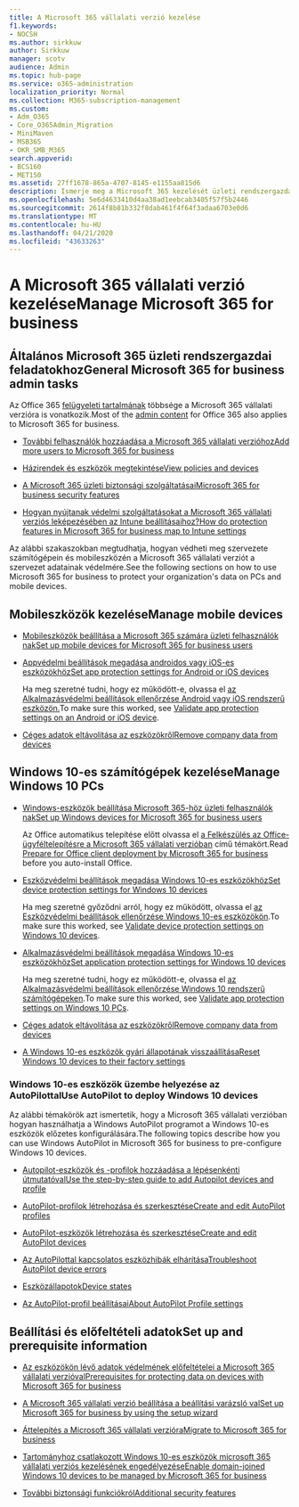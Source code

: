 ```yaml
---
title: A Microsoft 365 vállalati verzió kezelése
f1.keywords:
- NOCSH
ms.author: sirkkuw
author: Sirkkuw
manager: scotv
audience: Admin
ms.topic: hub-page
ms.service: o365-administration
localization_priority: Normal
ms.collection: M365-subscription-management
ms.custom:
- Adm_O365
- Core_O365Admin_Migration
- MiniMaven
- MSB365
- OKR_SMB_M365
search.appverid:
- BCS160
- MET150
ms.assetid: 27ff1678-865a-4707-8145-e1155aa815d6
description: Ismerje meg a Microsoft 365 kezelését üzleti rendszergazdai feladatokhoz, mobileszközökhöz, Windows 10-es számítógépekhez és sok hasonló feladathoz.
ms.openlocfilehash: 5e6d4633410d4aa38ad1eebcab3405f57f5b2446
ms.sourcegitcommit: 2614f8b81b332f8dab461f4f64f3adaa6703e0d6
ms.translationtype: MT
ms.contentlocale: hu-HU
ms.lasthandoff: 04/21/2020
ms.locfileid: "43633263"
---
```

# <a name="manage-microsoft-365-for-business"></a><span data-ttu-id="4618e-103">A Microsoft 365 vállalati verzió kezelése</span><span class="sxs-lookup"><span data-stu-id="4618e-103">Manage Microsoft 365 for business</span></span>

## <a name="general-microsoft-365-for-business-admin-tasks"></a><span data-ttu-id="4618e-104">Általános Microsoft 365 üzleti rendszergazdai feladatokhoz</span><span class="sxs-lookup"><span data-stu-id="4618e-104">General Microsoft 365 for business admin tasks</span></span>

<span data-ttu-id="4618e-105">Az Office 365 [felügyeleti tartalmának](https://docs.microsoft.com/office365/admin/admin-home) többsége a Microsoft 365 vállalati verzióra is vonatkozik.</span><span class="sxs-lookup"><span data-stu-id="4618e-105">Most of the [admin content](https://docs.microsoft.com/office365/admin/admin-home) for Office 365 also applies to Microsoft 365 for business.</span></span>

- [<span data-ttu-id="4618e-106">További felhasználók hozzáadása a Microsoft 365 vállalati verzióhoz</span><span class="sxs-lookup"><span data-stu-id="4618e-106">Add more users to Microsoft 365 for business</span></span>](add-users-m365b.md)
    
- [<span data-ttu-id="4618e-107">Házirendek és eszközök megtekintése</span><span class="sxs-lookup"><span data-stu-id="4618e-107">View policies and devices</span></span>](view-policies-and-devices.md)
    
- [<span data-ttu-id="4618e-108">A Microsoft 365 üzleti biztonsági szolgáltatásai</span><span class="sxs-lookup"><span data-stu-id="4618e-108">Microsoft 365 for business security features</span></span>](security-features.md)
    
- [<span data-ttu-id="4618e-109">Hogyan nyújtanak védelmi szolgáltatásokat a Microsoft 365 vállalati verziós leképezésében az Intune beállításaihoz?</span><span class="sxs-lookup"><span data-stu-id="4618e-109">How do protection features in Microsoft 365 for business map to Intune settings</span></span>](map-protection-features-to-intune-settings.md)
    
<span data-ttu-id="4618e-110">Az alábbi szakaszokban megtudhatja, hogyan védheti meg szervezete számítógépein és mobileszközén a Microsoft 365 vállalati verziót a szervezet adatainak védelmére.</span><span class="sxs-lookup"><span data-stu-id="4618e-110">See the following sections on how to use Microsoft 365 for business to protect your organization's data on PCs and mobile devices.</span></span>
  
## <a name="manage-mobile-devices"></a><span data-ttu-id="4618e-111">Mobileszközök kezelése</span><span class="sxs-lookup"><span data-stu-id="4618e-111">Manage mobile devices</span></span>

- [<span data-ttu-id="4618e-112">Mobileszközök beállítása a Microsoft 365 számára üzleti felhasználók nak</span><span class="sxs-lookup"><span data-stu-id="4618e-112">Set up mobile devices for Microsoft 365 for business users</span></span>](set-up-mobile-devices.md)
    
- [<span data-ttu-id="4618e-113">Appvédelmi beállítások megadása androidos vagy iOS-es eszközökhöz</span><span class="sxs-lookup"><span data-stu-id="4618e-113">Set app protection settings for Android or iOS devices</span></span>](app-protection-settings-for-android-and-ios.md)
    
    <span data-ttu-id="4618e-114">Ha meg szeretné tudni, hogy ez működött-e, olvassa el [az Alkalmazásvédelmi beállítások ellenőrzése Android vagy iOS rendszerű eszközön.](validate-settings-on-android-or-ios.md)</span><span class="sxs-lookup"><span data-stu-id="4618e-114">To make sure this worked, see [Validate app protection settings on an Android or iOS device](validate-settings-on-android-or-ios.md).</span></span> 
    
- [<span data-ttu-id="4618e-115">Céges adatok eltávolítása az eszközökről</span><span class="sxs-lookup"><span data-stu-id="4618e-115">Remove company data from devices</span></span>](remove-company-data.md)
    
## <a name="manage-windows-10-pcs"></a><span data-ttu-id="4618e-116">Windows 10-es számítógépek kezelése</span><span class="sxs-lookup"><span data-stu-id="4618e-116">Manage Windows 10 PCs</span></span>

- [<span data-ttu-id="4618e-117">Windows-eszközök beállítása Microsoft 365-höz üzleti felhasználók nak</span><span class="sxs-lookup"><span data-stu-id="4618e-117">Set up Windows devices for Microsoft 365 for business users</span></span>](set-up-windows-devices.md)

    <span data-ttu-id="4618e-118">Az Office automatikus telepítése előtt olvassa el [a Felkészülés az Office-ügyféltelepítésre a Microsoft 365 vállalati verzióban](prepare-for-office-client-deployment.md) című témakört.</span><span class="sxs-lookup"><span data-stu-id="4618e-118">Read [Prepare for Office client deployment by Microsoft 365 for business](prepare-for-office-client-deployment.md) before you auto-install Office.</span></span> 
    
- [<span data-ttu-id="4618e-119">Eszközvédelmi beállítások megadása Windows 10-es eszközökhöz</span><span class="sxs-lookup"><span data-stu-id="4618e-119">Set device protection settings for Windows 10 devices</span></span>](protection-settings-for-windows-10-pcs.md)
    
    <span data-ttu-id="4618e-120">Ha meg szeretné győződni arról, hogy ez működött, olvassa el [az Eszközvédelmi beállítások ellenőrzése Windows 10-es eszközökön](validate-settings-on-windows-10-pcs.md).</span><span class="sxs-lookup"><span data-stu-id="4618e-120">To make sure this worked, see [Validate device protection settings on Windows 10 devices](validate-settings-on-windows-10-pcs.md).</span></span> 
    
- [<span data-ttu-id="4618e-121">Alkalmazásvédelmi beállítások megadása Windows 10-es eszközökhöz</span><span class="sxs-lookup"><span data-stu-id="4618e-121">Set application protection settings for Windows 10 devices</span></span>](protection-settings-for-windows-10-devices.md)
    
    <span data-ttu-id="4618e-122">Ha meg szeretné tudni, hogy ez működött-e, olvassa el [az Alkalmazásvédelmi beállítások ellenőrzése Windows 10 rendszerű számítógépeken](validate-protection-settings-on-windows-10-pcs.md).</span><span class="sxs-lookup"><span data-stu-id="4618e-122">To make sure this worked, see [Validate app protection settings on Windows 10 PCs](validate-protection-settings-on-windows-10-pcs.md).</span></span> 
    
- [<span data-ttu-id="4618e-123">Céges adatok eltávolítása az eszközökről</span><span class="sxs-lookup"><span data-stu-id="4618e-123">Remove company data from devices</span></span>](remove-company-data.md)
    
- [<span data-ttu-id="4618e-124">A Windows 10-es eszközök gyári állapotának visszaállítása</span><span class="sxs-lookup"><span data-stu-id="4618e-124">Reset Windows 10 devices to their factory settings</span></span>](reset-devices-to-factory-settings.md)
    
### <a name="use-autopilot-to-deploy-windows-10-devices"></a><span data-ttu-id="4618e-125">Windows 10-es eszközök üzembe helyezése az AutoPilottal</span><span class="sxs-lookup"><span data-stu-id="4618e-125">Use AutoPilot to deploy Windows 10 devices</span></span>

<span data-ttu-id="4618e-126">Az alábbi témakörök azt ismertetik, hogy a Microsoft 365 vállalati verzióban hogyan használhatja a Windows AutoPilot programot a Windows 10-es eszközök előzetes konfigurálására.</span><span class="sxs-lookup"><span data-stu-id="4618e-126">The following topics describe how you can use Windows AutoPilot in Microsoft 365 for business to pre-configure Windows 10 devices.</span></span>
  
- [<span data-ttu-id="4618e-127">Autopilot-eszközök és -profilok hozzáadása a lépésenkénti útmutatóval</span><span class="sxs-lookup"><span data-stu-id="4618e-127">Use the step-by-step guide to add Autopilot devices and profile</span></span>](add-autopilot-devices-and-profile.md)
    
- [<span data-ttu-id="4618e-128">AutoPilot-profilok létrehozása és szerkesztése</span><span class="sxs-lookup"><span data-stu-id="4618e-128">Create and edit AutoPilot profiles</span></span>](create-and-edit-autopilot-profiles.md)
    
- [<span data-ttu-id="4618e-129">AutoPilot-eszközök létrehozása és szerkesztése</span><span class="sxs-lookup"><span data-stu-id="4618e-129">Create and edit AutoPilot devices</span></span>](create-and-edit-autopilot-devices.md)
    
- [<span data-ttu-id="4618e-130">Az AutoPilottal kapcsolatos eszközhibák elhárítása</span><span class="sxs-lookup"><span data-stu-id="4618e-130">Troubleshoot AutoPilot device errors</span></span>](troubleshoot-autopilot-errors.md)
    
- [<span data-ttu-id="4618e-131">Eszközállapotok</span><span class="sxs-lookup"><span data-stu-id="4618e-131">Device states</span></span>](device-states.md)
    
- [<span data-ttu-id="4618e-132">Az AutoPilot-profil beállításai</span><span class="sxs-lookup"><span data-stu-id="4618e-132">About AutoPilot Profile settings</span></span>](autopilot-profile-settings.md)
    
## <a name="set-up-and-prerequisite-information"></a><span data-ttu-id="4618e-133">Beállítási és előfeltételi adatok</span><span class="sxs-lookup"><span data-stu-id="4618e-133">Set up and prerequisite information</span></span>

- [<span data-ttu-id="4618e-134">Az eszközökön lévő adatok védelmének előfeltételei a Microsoft 365 vállalati verzióval</span><span class="sxs-lookup"><span data-stu-id="4618e-134">Prerequisites for protecting data on devices with Microsoft 365 for business</span></span>](pre-requisites-for-data-protection.md)
    
- [<span data-ttu-id="4618e-135">A Microsoft 365 vállalati verzió beállítása a beállítási varázsló val</span><span class="sxs-lookup"><span data-stu-id="4618e-135">Set up Microsoft 365 for business by using the setup wizard</span></span>](set-up.md)
    
- [<span data-ttu-id="4618e-136">Áttelepítés a Microsoft 365 vállalati verzióra</span><span class="sxs-lookup"><span data-stu-id="4618e-136">Migrate to Microsoft 365 for business</span></span>](migrate-to-microsoft-365-business.md)
    
- [<span data-ttu-id="4618e-137">Tartományhoz csatlakozott Windows 10-es eszközök microsoft 365 vállalati verziós kezelésének engedélyezése</span><span class="sxs-lookup"><span data-stu-id="4618e-137">Enable domain-joined Windows 10 devices to be managed by Microsoft 365 for business</span></span>](manage-windows-devices.md)
    
- [<span data-ttu-id="4618e-138">További biztonsági funkciókról</span><span class="sxs-lookup"><span data-stu-id="4618e-138">Additional security features</span></span>](security-features.md#additional-security-features)
